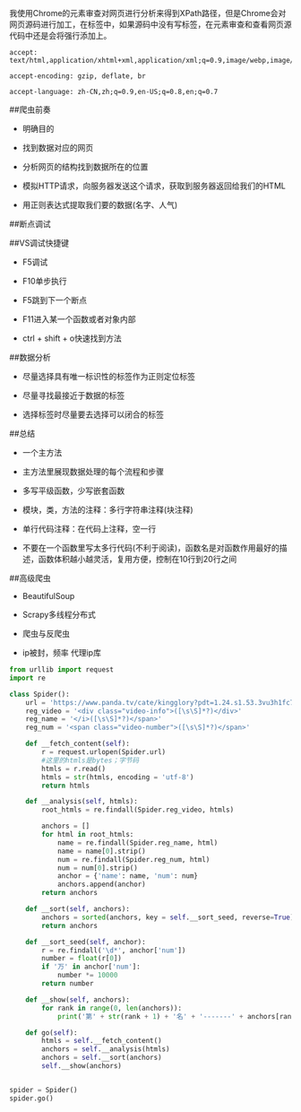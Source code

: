 我使用Chrome的元素审查对网页进行分析来得到XPath路径，但是Chrome会对网页源码进行加工，在<table>标签中，如果源码中没有写<tbody>标签，在元素审查和查看网页源代码中还是会将<tbody>强行添加上。



```
accept: text/html,application/xhtml+xml,application/xml;q=0.9,image/webp,image/apng,*/*;q=0.8

accept-encoding: gzip, deflate, br

accept-language: zh-CN,zh;q=0.9,en-US;q=0.8,en;q=0.7
```




##爬虫前奏

- 明确目的

- 找到数据对应的网页

- 分析网页的结构找到数据所在的位置



- 模拟HTTP请求，向服务器发送这个请求，获取到服务器返回给我们的HTML

- 用正则表达式提取我们要的数据(名字、人气)





##断点调试






##VS调试快捷键

- F5调试

- F10单步执行

- F5跳到下一个断点

- F11进入某一个函数或者对象内部

- ctrl + shift + o快速找到方法





##数据分析

- 尽量选择具有唯一标识性的标签作为正则定位标签

- 尽量寻找最接近于数据的标签

- 选择标签时尽量要去选择可以闭合的标签





##总结

- 一个主方法

- 主方法里展现数据处理的每个流程和步骤

- 多写平级函数，少写嵌套函数

- 模块，类，方法的注释：多行字符串注释(块注释)

- 单行代码注释：在代码上注释，空一行

-  不要在一个函数里写太多行代码(不利于阅读)，函数名是对函数作用最好的描述，函数体积越小越灵活，复用方便，控制在10行到20行之间





##高级爬虫

- BeautifulSoup

- Scrapy多线程分布式

- 爬虫与反爬虫

- ip被封，频率    代理ip库



```py
from urllib import request
import re

class Spider():
    url = 'https://www.panda.tv/cate/kingglory?pdt=1.24.s1.53.3vu3h1fc7ou'
    reg_video = '<div class="video-info">([\s\S]*?)</div>'
    reg_name = '</i>([\s\S]*?)</span>'
    reg_num = '<span class="video-number">([\s\S]*?)</span>'

    def __fetch_content(self):
        r = request.urlopen(Spider.url)
        #这里的htmls是bytes；字节码
        htmls = r.read()
        htmls = str(htmls, encoding = 'utf-8')
        return htmls

    def __analysis(self, htmls):
        root_htmls = re.findall(Spider.reg_video, htmls)

        anchors = []
        for html in root_htmls:
            name = re.findall(Spider.reg_name, html)
            name = name[0].strip()
            num = re.findall(Spider.reg_num, html)
            num = num[0].strip()
            anchor = {'name': name, 'num': num}
            anchors.append(anchor)
        return anchors

    def __sort(self, anchors):
        anchors = sorted(anchors, key = self.__sort_seed, reverse=True)
        return anchors

    def __sort_seed(self, anchor):
        r = re.findall('\d*', anchor['num'])
        number = float(r[0])
        if '万' in anchor['num']:
            number *= 10000
        return number

    def __show(self, anchors):
        for rank in range(0, len(anchors)):
            print('第' + str(rank + 1) + '名' + '-------' + anchors[rank]['name'] + '-------' + anchors[rank]['num'])

    def go(self):
        htmls = self.__fetch_content()
        anchors = self.__analysis(htmls)
        anchors = self.__sort(anchors)
        self.__show(anchors)


spider = Spider()
spider.go()

```









